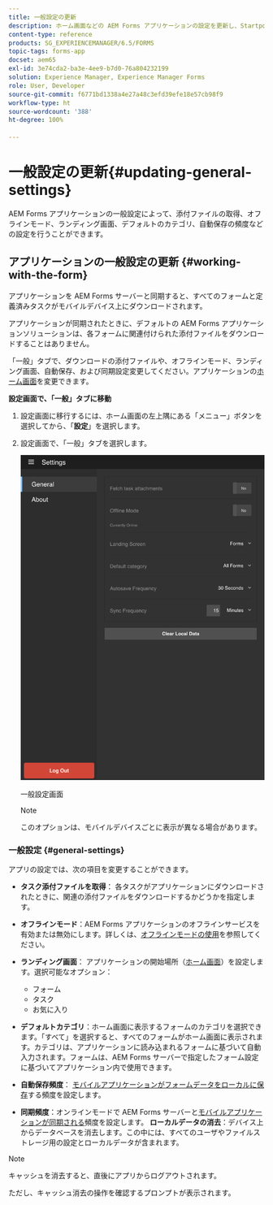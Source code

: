 ```yaml
---
title: 一般設定の更新
description: ホーム画面などの AEM Forms アプリケーションの設定を更新し、Startpoints や添付ファイルのオプションを取得します
content-type: reference
products: SG_EXPERIENCEMANAGER/6.5/FORMS
topic-tags: forms-app
docset: aem65
exl-id: 3e74cda2-ba3e-4ee9-b7d0-76a804232199
solution: Experience Manager, Experience Manager Forms
role: User, Developer
source-git-commit: f6771bd1338a4e27a48c3efd39efe18e57cb98f9
workflow-type: ht
source-wordcount: '388'
ht-degree: 100%

---
```


# 一般設定の更新{#updating-general-settings}

AEM Forms アプリケーションの一般設定によって、添付ファイルの取得、オフラインモード、ランディング画面、デフォルトのカテゴリ、自動保存の頻度などの設定を行うことができます。

## アプリケーションの一般設定の更新 {#working-with-the-form}

アプリケーションを AEM Forms サーバーと同期すると、すべてのフォームと定義済みタスクがモバイルデバイス上にダウンロードされます。

アプリケーションが同期されたときに、デフォルトの AEM Forms アプリケーションソリューションは、各フォームに関連付けられた添付ファイルをダウンロードすることはありません。

「一般」タブで、ダウンロードの添付ファイルや、オフラインモード、ランディング画面、自動保存、および同期設定変更してください。アプリケーションの[ホーム画面](../../forms/using/home-screen.md)を変更できます。

**設定画面で、「一般」タブに移動**

1. 設定画面に移行するには、ホーム画面の左上隅にある「メニュー」ボタンを選択してから、「**設定**」を選択します。
1. 設定画面で、「一般」タブを選択します。

   ![AEM Forms アプリケーションの一般設定](assets/gen-settings-1.png)

   一般設定画面

   >[!NOTE]
   >
   >このオプションは、モバイルデバイスごとに表示が異なる場合があります。

### 一般設定 {#general-settings}

アプリの設定では、次の項目を変更することができます。

* **タスク添付ファイルを取得**： 各タスクがアプリケーションにダウンロードされたときに、関連の添付ファイルをダウンロードするかどうかを指定します。
* **オフラインモード**：AEM Forms アプリケーションのオフラインサービスを有効または無効にします。詳しくは、[オフラインモードの使用](/help/forms/using/work-offline-mode.md)を参照してください。
* **ランディング画面**： アプリケーションの開始場所（[ホーム画面](../../forms/using/home-screen.md)）を設定します。選択可能なオプション：

   * フォーム
   * タスク
   * お気に入り

* **デフォルトカテゴリ**：ホーム画面に表示するフォームのカテゴリを選択できます。「すべて」を選択すると、すべてのフォームがホーム画面に表示されます。カテゴリは、アプリケーションに読み込まれるフォームに基づいて自動入力されます。フォームは、AEM Forms サーバーで指定したフォーム設定に基づいてアプリケーション内で使用できます。

* **自動保存頻度**： [モバイルアプリケーションがフォームデータをローカルに保存](../../forms/using/autosave-data-app.md)する頻度を設定します。
* **同期頻度**：オンラインモードで AEM Forms サーバーと[モバイルアプリケーションが同期される](../../forms/using/sync-app.md)頻度を設定します。
  **ローカルデータの消去**：デバイス上からデータベースを消去します。この中には、すべてのユーザやファイルストレージ用の設定とローカルデータが含まれます。 

>[!NOTE]
>
>キャッシュを消去すると、直後にアプリからログアウトされます。
>
>ただし、キャッシュ消去の操作を確認するプロンプトが表示されます。
